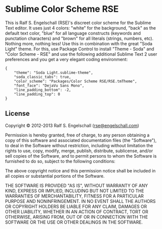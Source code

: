 
Sublime Color Scheme RSE
========================

This is Ralf S. Engelschall (RSE)'s discreet color scheme for the
Sublime Text editor. It uses just 4 colors: "white" for the background,
"back" as the default text color, "blue" for all language constructs
(keywords and punctation characters) and "brown" for all literals
(strings, numbers, etc). Nothing more, nothing less! Use this in
combination with the great "Soda Light" theme. For this, use Package
Control to install "Theme - Soda" and "Color Scheme - RSE" and use the
following additional Sublime Text 2 user preferences and you get a very
elegant coding environment:

    {
        "theme": "Soda Light.sublime-theme",
        "soda_classic_tabs": true,
        "color_scheme": "Packages/Color Scheme RSE/RSE.tmTheme",
        "font_face": "DejaVu Sans Mono",
        "line_padding_bottom": -2,
        "line_padding_top": 0
    }

License
-------

Copyright &copy; 2012-2013 Ralf S. Engelschall (rse@engelschall.com)

Permission is hereby granted, free of charge, to any person obtaining
a copy of this software and associated documentation files (the
"Software"), to deal in the Software without restriction, including
without limitation the rights to use, copy, modify, merge, publish,
distribute, sublicense, and/or sell copies of the Software, and to
permit persons to whom the Software is furnished to do so, subject to
the following conditions:

The above copyright notice and this permission notice shall be included
in all copies or substantial portions of the Software.

THE SOFTWARE IS PROVIDED "AS IS", WITHOUT WARRANTY OF ANY KIND,
EXPRESS OR IMPLIED, INCLUDING BUT NOT LIMITED TO THE WARRANTIES OF
MERCHANTABILITY, FITNESS FOR A PARTICULAR PURPOSE AND NONINFRINGEMENT.
IN NO EVENT SHALL THE AUTHORS OR COPYRIGHT HOLDERS BE LIABLE FOR ANY
CLAIM, DAMAGES OR OTHER LIABILITY, WHETHER IN AN ACTION OF CONTRACT,
TORT OR OTHERWISE, ARISING FROM, OUT OF OR IN CONNECTION WITH THE
SOFTWARE OR THE USE OR OTHER DEALINGS IN THE SOFTWARE.

